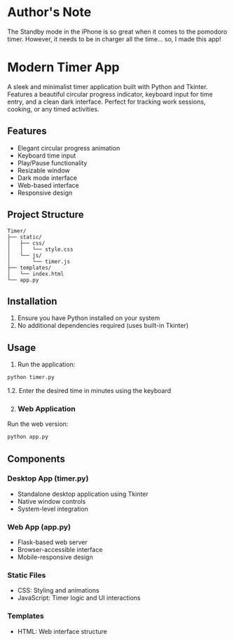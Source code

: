 # Author's Note
The Standby mode in the iPhone is so great when it comes to the pomodoro timer. However, it needs to be in charger all the time... so, I made this app! 

# Modern Timer App

A sleek and minimalist timer application built with Python and Tkinter. Features a beautiful circular progress indicator, keyboard input for time entry, and a clean dark interface. Perfect for tracking work sessions, cooking, or any timed activities.

## Features
- Elegant circular progress animation
- Keyboard time input
- Play/Pause functionality
- Resizable window
- Dark mode interface
- Web-based interface
- Responsive design

## Project Structure

```
Timer/
├── static/
│   ├── css/
│   │   └── style.css
│   └── js/
│       └── timer.js
├── templates/
│   └── index.html
└── app.py

```
## Installation

1. Ensure you have Python installed on your system
2. No additional dependencies required (uses built-in Tkinter)

## Usage

1. Run the application:
```python
python timer.py
```
1.2. Enter the desired time in minutes using the keyboard

2. ### Web Application
Run the web version:
```python
python app.py
```
## Components
### Desktop App (timer.py)
- Standalone desktop application using Tkinter
- Native window controls
- System-level integration
### Web App (app.py)
- Flask-based web server
- Browser-accessible interface
- Mobile-responsive design
### Static Files
- CSS: Styling and animations
- JavaScript: Timer logic and UI interactions
### Templates
- HTML: Web interface structure